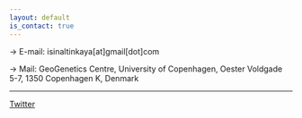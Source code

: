```yaml
---
layout: default
is_contact: true
---
```


-> E-mail: isinaltinkaya[at]gmail[dot]com <br>

-> Mail: GeoGenetics Centre, University of Copenhagen, Oester Voldgade 5-7, 1350 Copenhagen K, Denmark

---

<a href="https://twitter.com/isinaltinkaya">Twitter</a> <br/>
